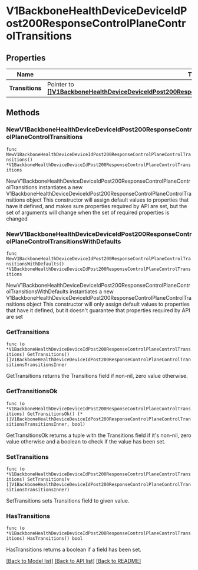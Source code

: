 # V1BackboneHealthDeviceDeviceIdPost200ResponseControlPlaneControlTransitions

## Properties

Name | Type | Description | Notes
------------ | ------------- | ------------- | -------------
**Transitions** | Pointer to [**[]V1BackboneHealthDeviceDeviceIdPost200ResponseControlPlaneControlTransitionsTransitionsInner**](V1BackboneHealthDeviceDeviceIdPost200ResponseControlPlaneControlTransitionsTransitionsInner.md) |  | [optional] 

## Methods

### NewV1BackboneHealthDeviceDeviceIdPost200ResponseControlPlaneControlTransitions

`func NewV1BackboneHealthDeviceDeviceIdPost200ResponseControlPlaneControlTransitions() *V1BackboneHealthDeviceDeviceIdPost200ResponseControlPlaneControlTransitions`

NewV1BackboneHealthDeviceDeviceIdPost200ResponseControlPlaneControlTransitions instantiates a new V1BackboneHealthDeviceDeviceIdPost200ResponseControlPlaneControlTransitions object
This constructor will assign default values to properties that have it defined,
and makes sure properties required by API are set, but the set of arguments
will change when the set of required properties is changed

### NewV1BackboneHealthDeviceDeviceIdPost200ResponseControlPlaneControlTransitionsWithDefaults

`func NewV1BackboneHealthDeviceDeviceIdPost200ResponseControlPlaneControlTransitionsWithDefaults() *V1BackboneHealthDeviceDeviceIdPost200ResponseControlPlaneControlTransitions`

NewV1BackboneHealthDeviceDeviceIdPost200ResponseControlPlaneControlTransitionsWithDefaults instantiates a new V1BackboneHealthDeviceDeviceIdPost200ResponseControlPlaneControlTransitions object
This constructor will only assign default values to properties that have it defined,
but it doesn't guarantee that properties required by API are set

### GetTransitions

`func (o *V1BackboneHealthDeviceDeviceIdPost200ResponseControlPlaneControlTransitions) GetTransitions() []V1BackboneHealthDeviceDeviceIdPost200ResponseControlPlaneControlTransitionsTransitionsInner`

GetTransitions returns the Transitions field if non-nil, zero value otherwise.

### GetTransitionsOk

`func (o *V1BackboneHealthDeviceDeviceIdPost200ResponseControlPlaneControlTransitions) GetTransitionsOk() (*[]V1BackboneHealthDeviceDeviceIdPost200ResponseControlPlaneControlTransitionsTransitionsInner, bool)`

GetTransitionsOk returns a tuple with the Transitions field if it's non-nil, zero value otherwise
and a boolean to check if the value has been set.

### SetTransitions

`func (o *V1BackboneHealthDeviceDeviceIdPost200ResponseControlPlaneControlTransitions) SetTransitions(v []V1BackboneHealthDeviceDeviceIdPost200ResponseControlPlaneControlTransitionsTransitionsInner)`

SetTransitions sets Transitions field to given value.

### HasTransitions

`func (o *V1BackboneHealthDeviceDeviceIdPost200ResponseControlPlaneControlTransitions) HasTransitions() bool`

HasTransitions returns a boolean if a field has been set.


[[Back to Model list]](../README.md#documentation-for-models) [[Back to API list]](../README.md#documentation-for-api-endpoints) [[Back to README]](../README.md)


